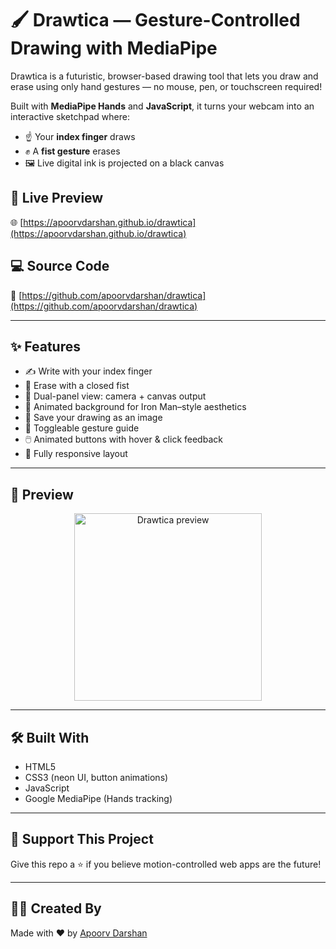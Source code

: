 # 🖌️ Drawtica — Gesture-Controlled Drawing with MediaPipe

Drawtica is a futuristic, browser-based drawing tool that lets you draw and erase using only hand gestures — no mouse, pen, or touchscreen required!

Built with **MediaPipe Hands** and **JavaScript**, it turns your webcam into an interactive sketchpad where:
- ☝️ Your **index finger** draws
- ✊ A **fist gesture** erases
- 🖼️ Live digital ink is projected on a black canvas

## 🔗 Live Preview

🌐 [https://apoorvdarshan.github.io/drawtica](https://apoorvdarshan.github.io/drawtica)

## 💻 Source Code

📂 [https://github.com/apoorvdarshan/drawtica](https://github.com/apoorvdarshan/drawtica)

---

## ✨ Features

- ✍️ Write with your index finger  
- 🧼 Erase with a closed fist  
- 🔁 Dual-panel view: camera + canvas output  
- 🎥 Animated background for Iron Man–style aesthetics  
- 💾 Save your drawing as an image  
- 🍔 Toggleable gesture guide  
- 🖱️ Animated buttons with hover & click feedback  
- 📱 Fully responsive layout

---

## 📸 Preview

<div align="center">
  <img src="assets/preview.gif" alt="Drawtica preview" width="300" />
</div>

---

## 🛠️ Built With

- HTML5  
- CSS3 (neon UI, button animations)  
- JavaScript  
- Google MediaPipe (Hands tracking)  

---

## 🙌 Support This Project

Give this repo a ⭐ if you believe motion-controlled web apps are the future!

---

## 👨‍💻 Created By

Made with ❤️ by [Apoorv Darshan](https://github.com/apoorvdarshan)
